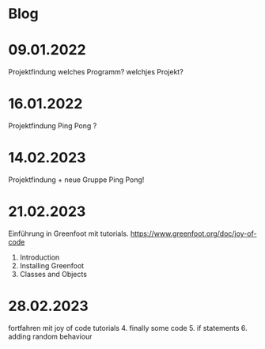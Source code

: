 # Blog

# 09.01.2022
Projektfindung welches Programm? welchjes Projekt?


# 16.01.2022
Projektfindung Ping Pong ?

# 14.02.2023
Projektfindung + neue Gruppe  Ping Pong!

# 21.02.2023
Einführung in Greenfoot mit tutorials. https://www.greenfoot.org/doc/joy-of-code
1. Introduction
2. Installing Greenfoot
3. Classes and Objects

# 28.02.2023

fortfahren mit joy of code tutorials
4. finally some code
5. if statements
6. adding random behaviour




